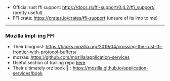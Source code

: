* Official rust ffi support: https://docs.rs/ffi-support/0.4.2/ffi_support/ (pretty useful)
* FFI crate: https://crates.io/crates/ffi-support (unsure of its imp to me)
---
### Mozilla Impl-ing FFI
* Their blogpost: https://hacks.mozilla.org/2019/04/crossing-the-rust-ffi-frontier-with-protocol-buffers/
* moz/as: https://github.com/mozilla/application-services
* Useful section of trailing repo [here](https://github.com/mozilla/application-services/tree/72b827c3e0f883163762857fd766df1aeb060725/components/support) 
* Their ultimately orz book :pray: : https://mozilla.github.io/application-services/book 
